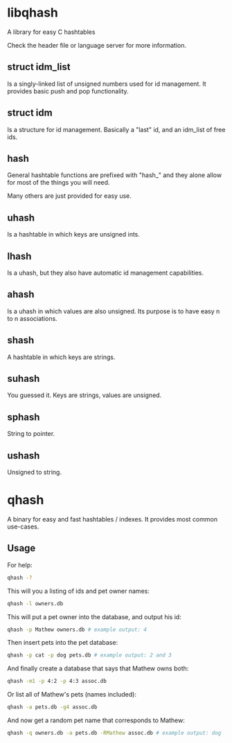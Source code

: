 # libqhash

A library for easy C hashtables

Check the header file or language server for more information.

## struct idm\_list
Is a singly-linked list of unsigned numbers used for id management. It provides basic push and pop functionality.

## struct idm
Is a structure for id management. Basically a "last" id, and an idm\_list of free ids.

## hash
General hashtable functions are prefixed with "hash\_" and they alone allow for most of the things you will need.

Many others are just provided for easy use.

## uhash
Is a hashtable in which keys are unsigned ints.

## lhash
Is a uhash, but they also have automatic id management capabilities.

## ahash
Is a uhash in which values are also unsigned. Its purpose is to have easy n to n associations.

## shash
A hashtable in which keys are strings.

## suhash
You guessed it. Keys are strings, values are unsigned.

## sphash
String to pointer.

## ushash
Unsigned to string.

# qhash

A binary for easy and fast hashtables / indexes. It provides most common use-cases.

## Usage

For help:
```sh
qhash -?
```

This will you a listing of ids and pet owner names:
```sh
qhash -l owners.db
```

This will put a pet owner into the database, and output his id:
```sh
qhash -p Mathew owners.db # example output: 4
```

Then insert pets into the pet database:
```sh
qhash -p cat -p dog pets.db # example output: 2 and 3
```

And finally create a database that says that Mathew owns both:
```sh
qhash -m1 -p 4:2 -p 4:3 assoc.db
```

Or list all of Mathew's pets (names included):
```sh
qhash -a pets.db -g4 assoc.db
```

And now get a random pet name that corresponds to Mathew:
```sh
qhash -q owners.db -a pets.db -RMathew assoc.db # example output: dog
```
